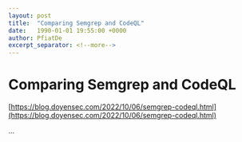 ```yaml
---
layout: post
title:  "Comparing Semgrep and CodeQL"
date:   1990-01-01 19:55:00 +0000
author: PfiatDe
excerpt_separator: <!--more-->
---
```


# Comparing Semgrep and CodeQL

[https://blog.doyensec.com/2022/10/06/semgrep-codeql.html](https://blog.doyensec.com/2022/10/06/semgrep-codeql.html)

...
<!--more-->
